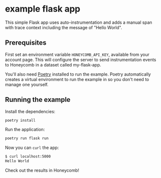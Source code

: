# example flask app

This simple Flask app uses auto-instrumentation and adds a manual span with trace context including the message of "Hello World".

## Prerequisites

First set an environment variable `HONEYCOMB_API_KEY`, available from your account page.
This will configure the server to send instrumentation events to Honeycomb in a dataset called my-flask-app.

You'll also need [Poetry](https://python-poetry.org/) installed to run the example. Poetry automatically creates a virtual environment to run the example in so you don't need to manage one yourself.

## Running the example

Install the dependencies:

```bash
poetry install
```

Run the application:

```bash
poetry run flask run
```

Now you can `curl` the app:

```bash
$ curl localhost:5000
Hello World
```

Check out the results in Honeycomb!
